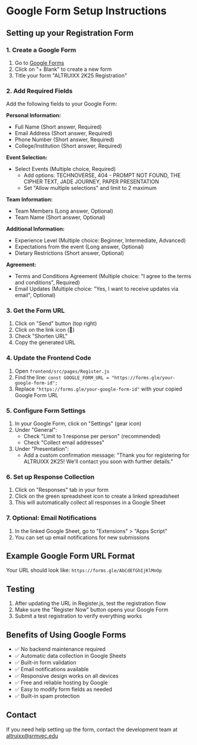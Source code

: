 # Google Form Setup Instructions

## Setting up your Registration Form

### 1. Create a Google Form
1. Go to [Google Forms](https://forms.google.com)
2. Click on "+ Blank" to create a new form
3. Title your form "ALTRUIXX 2K25 Registration"

### 2. Add Required Fields
Add the following fields to your Google Form:

**Personal Information:**
- Full Name (Short answer, Required)
- Email Address (Short answer, Required)
- Phone Number (Short answer, Required)
- College/Institution (Short answer, Required)

**Event Selection:**
- Select Events (Multiple choice, Required)
  - Add options: TECHNOVERSE, 404 - PROMPT NOT FOUND, THE CIPHER TEXT, JADE JOURNEY, PAPER PRESENTATION
  - Set "Allow multiple selections" and limit to 2 maximum

**Team Information:**
- Team Members (Long answer, Optional)
- Team Name (Short answer, Optional)

**Additional Information:**
- Experience Level (Multiple choice: Beginner, Intermediate, Advanced)
- Expectations from the event (Long answer, Optional)
- Dietary Restrictions (Short answer, Optional)

**Agreement:**
- Terms and Conditions Agreement (Multiple choice: "I agree to the terms and conditions", Required)
- Email Updates (Multiple choice: "Yes, I want to receive updates via email", Optional)

### 3. Get the Form URL
1. Click on "Send" button (top right)
2. Click on the link icon (🔗)
3. Check "Shorten URL" 
4. Copy the generated URL

### 4. Update the Frontend Code
1. Open `frontend/src/pages/Register.js`
2. Find the line: `const GOOGLE_FORM_URL = "https://forms.gle/your-google-form-id";`
3. Replace `"https://forms.gle/your-google-form-id"` with your copied Google Form URL

### 5. Configure Form Settings
1. In your Google Form, click on "Settings" (gear icon)
2. Under "General":
   - Check "Limit to 1 response per person" (recommended)
   - Check "Collect email addresses"
3. Under "Presentation":
   - Add a custom confirmation message: "Thank you for registering for ALTRUIXX 2K25! We'll contact you soon with further details."

### 6. Set up Response Collection
1. Click on "Responses" tab in your form
2. Click on the green spreadsheet icon to create a linked spreadsheet
3. This will automatically collect all responses in a Google Sheet

### 7. Optional: Email Notifications
1. In the linked Google Sheet, go to "Extensions" > "Apps Script"
2. You can set up email notifications for new submissions

## Example Google Form URL Format
Your URL should look like: `https://forms.gle/AbCdEfGhIjKlMnOp`

## Testing
1. After updating the URL in Register.js, test the registration flow
2. Make sure the "Register Now" button opens your Google Form
3. Submit a test registration to verify everything works

## Benefits of Using Google Forms
- ✅ No backend maintenance required
- ✅ Automatic data collection in Google Sheets
- ✅ Built-in form validation
- ✅ Email notifications available
- ✅ Responsive design works on all devices
- ✅ Free and reliable hosting by Google
- ✅ Easy to modify form fields as needed
- ✅ Built-in spam protection

## Contact
If you need help setting up the form, contact the development team at altruixx@srmvec.edu
